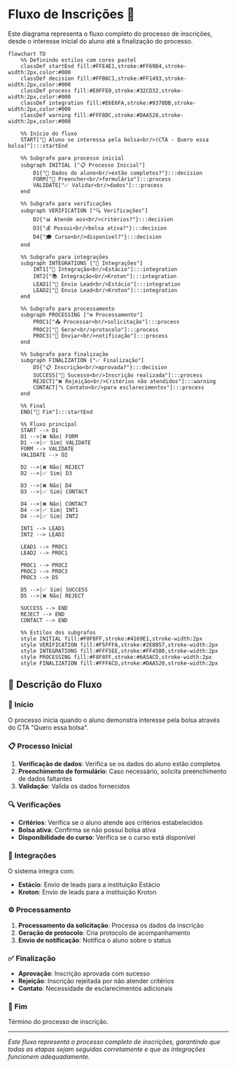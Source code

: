 # Fluxo de Inscrições 📝

Este diagrama representa o fluxo completo do processo de inscrições, desde o interesse inicial do aluno até a finalização do processo.

```mermaid
flowchart TD
    %% Definindo estilos com cores pastel
    classDef startEnd fill:#FFE4E1,stroke:#FF69B4,stroke-width:2px,color:#000
    classDef decision fill:#FFB6C1,stroke:#FF1493,stroke-width:2px,color:#000
    classDef process fill:#E0FFE0,stroke:#32CD32,stroke-width:2px,color:#000
    classDef integration fill:#E6E6FA,stroke:#9370DB,stroke-width:2px,color:#000
    classDef warning fill:#FFF8DC,stroke:#DAA520,stroke-width:2px,color:#000
    
    %% Início do fluxo
    START["🎯 Aluno se interessa pela bolsa<br/>(CTA - Quero essa bolsa)"]:::startEnd
    
    %% Subgrafo para processo inicial
    subgraph INITIAL ["📋 Processo Inicial"]
        D1{"🤔 Dados do aluno<br/>estão completos?"}:::decision
        FORM["📝 Preencher<br/>formulário"]:::process
        VALIDATE["✅ Validar<br/>dados"]:::process
    end
    
    %% Subgrafo para verificações
    subgraph VERIFICATION ["🔍 Verificações"]
        D2{"📊 Atende aos<br/>critérios?"}:::decision
        D3{"💰 Possui<br/>bolsa ativa?"}:::decision
        D4{"🎓 Curso<br/>disponível?"}:::decision
    end
    
    %% Subgrafo para integrações
    subgraph INTEGRATIONS ["🔗 Integrações"]
        INT1["🏫 Integração<br/>Estácio"]:::integration
        INT2["📚 Integração<br/>Kroton"]:::integration
        LEAD1["👤 Envio Lead<br/>Estácio"]:::integration
        LEAD2["👤 Envio Lead<br/>Kroton"]:::integration
    end
    
    %% Subgrafo para processamento
    subgraph PROCESSING ["⚙️ Processamento"]
        PROC1["📤 Processar<br/>solicitação"]:::process
        PROC2["📨 Gerar<br/>protocolo"]:::process
        PROC3["🔔 Enviar<br/>notificação"]:::process
    end
    
    %% Subgrafo para finalização
    subgraph FINALIZATION ["✅ Finalização"]
        D5{"📋 Inscrição<br/>aprovada?"}:::decision
        SUCCESS["🎉 Sucesso<br/>Inscrição realizada"]:::process
        REJECT["❌ Rejeição<br/>Critérios não atendidos"]:::warning
        CONTACT["📞 Contato<br/>para esclarecimentos"]:::process
    end
    
    %% Final
    END["🏁 Fim"]:::startEnd
    
    %% Fluxo principal
    START --> D1
    D1 -->|❌ Não| FORM
    D1 -->|✅ Sim| VALIDATE
    FORM --> VALIDATE
    VALIDATE --> D2
    
    D2 -->|❌ Não| REJECT
    D2 -->|✅ Sim| D3
    
    D3 -->|❌ Não| D4
    D3 -->|✅ Sim| CONTACT
    
    D4 -->|❌ Não| CONTACT
    D4 -->|✅ Sim| INT1
    D4 -->|✅ Sim| INT2
    
    INT1 --> LEAD1
    INT2 --> LEAD2
    
    LEAD1 --> PROC1
    LEAD2 --> PROC1
    
    PROC1 --> PROC2
    PROC2 --> PROC3
    PROC3 --> D5
    
    D5 -->|✅ Sim| SUCCESS
    D5 -->|❌ Não| REJECT
    
    SUCCESS --> END
    REJECT --> END
    CONTACT --> END
    
    %% Estilos dos subgrafos
    style INITIAL fill:#F0F8FF,stroke:#4169E1,stroke-width:2px
    style VERIFICATION fill:#F5FFFA,stroke:#2E8B57,stroke-width:2px
    style INTEGRATIONS fill:#FFF5EE,stroke:#FF4500,stroke-width:2px
    style PROCESSING fill:#F8F8FF,stroke:#6A5ACD,stroke-width:2px
    style FINALIZATION fill:#FFFACD,stroke:#DAA520,stroke-width:2px
```

## 📝 Descrição do Fluxo

### 🎯 Início
O processo inicia quando o aluno demonstra interesse pela bolsa através do CTA "Quero essa bolsa".

### 📋 Processo Inicial
1. **Verificação de dados**: Verifica se os dados do aluno estão completos
2. **Preenchimento de formulário**: Caso necessário, solicita preenchimento de dados faltantes
3. **Validação**: Valida os dados fornecidos

### 🔍 Verificações
- **Critérios**: Verifica se o aluno atende aos critérios estabelecidos
- **Bolsa ativa**: Confirma se não possui bolsa ativa
- **Disponibilidade do curso**: Verifica se o curso está disponível

### 🔗 Integrações
O sistema integra com:
- **Estácio**: Envio de leads para a instituição Estácio
- **Kroton**: Envio de leads para a instituição Kroton

### ⚙️ Processamento
1. **Processamento da solicitação**: Processa os dados da inscrição
2. **Geração de protocolo**: Cria protocolo de acompanhamento
3. **Envio de notificação**: Notifica o aluno sobre o status

### ✅ Finalização
- **Aprovação**: Inscrição aprovada com sucesso
- **Rejeição**: Inscrição rejeitada por não atender critérios
- **Contato**: Necessidade de esclarecimentos adicionais

### 🏁 Fim
Término do processo de inscrição.

---

*Este fluxo representa o processo completo de inscrições, garantindo que todas as etapas sejam seguidas corretamente e que as integrações funcionem adequadamente.*
